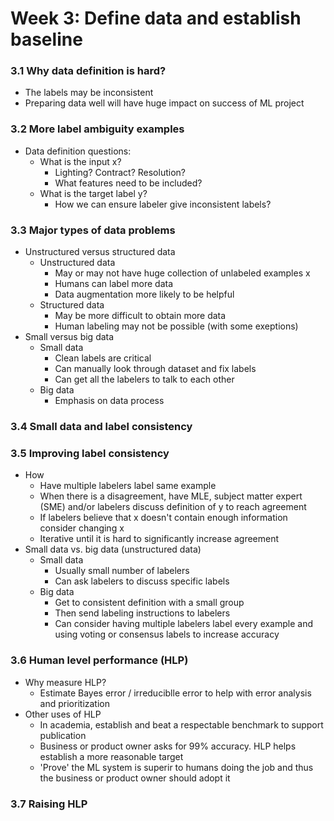 # Week 3: Define data and establish baseline
### 3.1 Why data definition is hard?
+ The labels may be inconsistent
+ Preparing data well will have huge impact on success of ML project

### 3.2 More label ambiguity examples
+ Data definition questions:
  + What is the input x?
    + Lighting? Contract? Resolution?
    + What features need to be included?
  + What is the target label y?
    + How we can ensure labeler give inconsistent labels?

### 3.3 Major types of data problems
+ Unstructured versus structured data
  + Unstructured data
    + May or may not have huge collection of unlabeled examples x
    + Humans can label more data
    + Data augmentation more likely to be helpful
  + Structured data
    + May be more difficult to obtain more data
    + Human labeling may not be possible (with some exeptions)
+ Small versus big data
  + Small data
    + Clean labels are critical
    + Can manually look through dataset and fix labels
    + Can get all the labelers to talk to each other
  + Big data
    + Emphasis on data process

### 3.4 Small data and label consistency

### 3.5 Improving label consistency
+ How
  + Have multiple labelers label same example
  + When there is a disagreement, have MLE, subject matter expert (SME) and/or labelers discuss definition of y to reach agreement
  + If labelers believe that x doesn't contain enough information consider changing x
  + Iterative until it is hard to significantly increase agreement
+ Small data vs. big data (unstructured data)
  + Small data
    + Usually small number of labelers
    + Can ask labelers to discuss specific labels
  + Big data
    + Get to consistent definition with a small group
    + Then send labeling instructions to labelers
    + Can consider having multiple labelers label every example and using voting or consensus labels to increase accuracy
 
### 3.6 Human level performance (HLP)
  + Why measure HLP?
    + Estimate Bayes error / irreduciblle error to help with error analysis and prioritization 
  + Other uses of HLP
    + In academia, establish and beat a respectable benchmark to support publication
    + Business or product owner asks for 99% accuracy. HLP helps establish a more reasonable target
    + 'Prove' the ML system is superir to humans doing the job and thus the business or product owner should adopt it

### 3.7 Raising HLP
